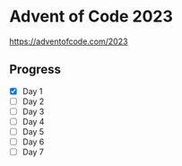 # Advent of Code 2023

https://adventofcode.com/2023

## Progress

- [x] Day 1
- [ ] Day 2
- [ ] Day 3
- [ ] Day 4
- [ ] Day 5
- [ ] Day 6
- [ ] Day 7
